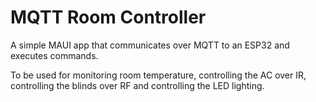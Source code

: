 # MQTT Room Controller

A simple MAUI app that communicates over MQTT to an ESP32 and executes commands.

To be used for monitoring room temperature, controlling the AC over IR, controlling the blinds over RF and controlling the LED lighting.
